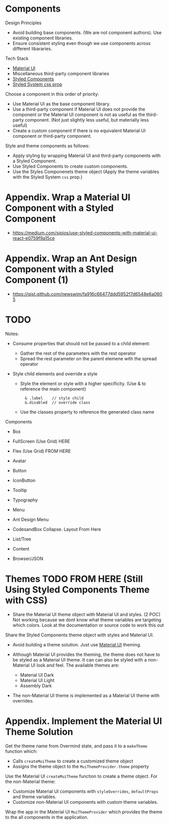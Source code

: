 # Components

Design Principles

- Avoid building base components. (We are not component authors). Use existing component libraries.
- Ensure consistent styling even though we use components across different libararies.

Tech Stack

- [Material UI](https://material-ui.com)
- Miscellaneous third-party component libraries
- [Styled Components](https://styled-components.com/)
- [Styled System css prop](https://styled-system.com/css/)

Choose a component in this order of priority:

- Use Material UI as the base component library.
- Use a third-party component if Material UI does not provide the component or the Material UI component is not as useful as the third-party component. (Not just slightly less useful, but materially less useful)
- Create a custom component if there is no equivalent Material UI component or third-party component.

Style and theme components as follows:

- Apply styling by wrapping Material UI and third-party components with a Styled Component.
- Use Styled Components to create custom components.
- Use the Styles Componenets theme object (Apply the theme variables with the Styled System `css` prop.)

# Appendix. Wrap a Material UI Component with a Styled Component

- https://medium.com/sipios/use-styled-components-with-material-ui-react-e0759f9a15ce

# Appendix. Wrap an Ant Design Component with a Styled Component (1)

- https://gist.github.com/newswim/fa916c66477ddd5952f7d6548e6a0605

# TODO

Notes:

- Consume properties that should not be passed to a child element:

  - Gather the rest of the parameters with the rest operator
  - Spread the rest parameter on the parent elemene with the spread operator

- Style child elements and override a style

  - Style the element or style with a higher specificity. (Use & to reference the main component)

          & .label    // style child
          &.disabled  // override class

  - Use the classes property to reference the generated class name

Components

- Box
- FullScreen (Use Grid) HERE
- Flex (Use Grid) FROM HERE

- Avatar
- Button
- IconButton
- Tooltip
- Typography
- Menu

- Ant Design Menu

- CodesandBox Collapse. Layout From Here
- List/Tree
- Content
- Browser/JSON

# Themes TODO FROM HERE (Still Using Styled Components Theme with CSS)

- Share the Material UI theme object with Material UI and styles. (2 POC)
  Not working because we dont know what theme variables are targeting which colors. Look at the documentation or source code to work this out

Share the Styled Components theme object with styles and Material UI.

- Avoid building a theme solution. Just use [Material UI](https://material-ui.com) theming.

- Although Material UI provides the theming, the theme does not have to be styled as a Material UI theme. It can can also be styled with a non-Material UI look and feel. The available themes are:
  - Material UI Dark
  - Material UI Light
  - Assembly Dark
- The non-Material UI theme is implemented as a Material UI theme with overrides.

# Appendix. Implement the Material UI Theme Solution

Get the theme name from Overmind state, and pass it to a `makeTheme` function which:

- Calls `createMuiTheme` to create a customized theme object
- Assigns the theme object to the `MuiThemeProvider.theme` property

Use the Material UI `createMuiTheme` function to create a theme object. For the non-Material theme:

- Customize Material UI components with `styleOverrides`, `defaultProps` and theme variables.
- Customize non-Material UI components with custom theme variables.

Wrap the app in the Material UI `MuiThemeProvider` which provides the theme to the all components in the application.
